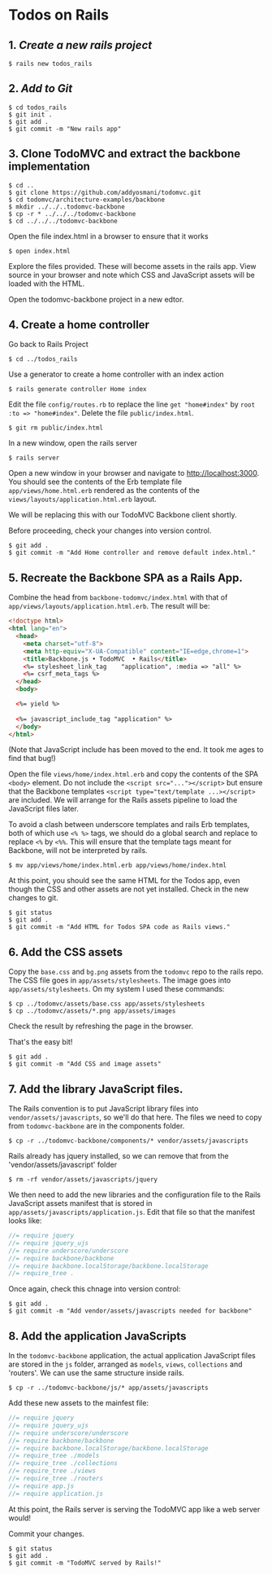 # Todos on Rails

## 1. *Create a new rails project*

    $ rails new todos_rails

## 2. *Add to Git*

    $ cd todos_rails
    $ git init .
    $ git add .
    $ git commit -m "New rails app"


## 3. Clone TodoMVC and extract the backbone implementation

    $ cd ..
    $ git clone https://github.com/addyosmani/todomvc.git
    $ cd todomvc/architecture-examples/backbone
    $ mkdir ../../..todomvc-backbone
    $ cp -r * ../../../todomvc-backbone
    $ cd ../../../todomvc-backbone

Open the file index.html in a browser to ensure that it works

    $ open index.html

Explore the files provided. These will become assets in the rails app. View source in your browser and note which CSS and JavaScript assets will be loaded with the HTML.

Open the todomvc-backbone project in a new edtor.

## 4. Create a home controller

Go back to Rails Project

    $ cd ../todos_rails

Use a generator to create a home controller with an index action

    $ rails generate controller Home index

Edit the file `config/routes.rb` to replace the line `get "home#index"` by `root :to => "home#index"`.
Delete the file `public/index.html`.

    $ git rm public/index.html

In a new window, open the rails server

    $ rails server

Open a new window in your browser and navigate to <http://localhost:3000>. You should see the contents 
of the Erb template file `app/views/home.html.erb` rendered as the contents of the `views/layouts/application.html.erb` layout.

We will be replacing this with our TodoMVC Backbone client shortly.

Before proceeding, check your changes into version control.
 
    $ git add .
    $ git commit -m "Add Home controller and remove default index.html."

## 5. Recreate the Backbone SPA as a Rails App.

Combine the head from `backbone-todomvc/index.html` with that of `app/views/layouts/application.html.erb`. The result will be:

```html
<!doctype html>
<html lang="en">
  <head>
    <meta charset="utf-8">
    <meta http-equiv="X-UA-Compatible" content="IE=edge,chrome=1">
    <title>Backbone.js • TodoMVC  • Rails</title>
    <%= stylesheet_link_tag    "application", :media => "all" %>
    <%= csrf_meta_tags %>
  </head>
  <body>

  <%= yield %>
  
  <%= javascript_include_tag "application" %>
  </body>
</html>
```
(Note that JavaScript include has been moved to the end. It took me ages to find that bug!)

Open the file `views/home/index.html.erb` and copy the contents of the SPA `<body>` element. Do not include the `<script src="..."></script>` but ensure that the Backbone templates `<script type="text/template ...></script>` are included. We will arrange for the Rails assets pipeline to load the JavaScript files later.

To avoid a clash between underscore templates and rails Erb templates, both of which use `<% %>` tags, we should do a global search and replace to replace `<%` by `<%%`. This will ensure that the template
tags meant for Backbone, will not be interpreted by rails.

    $ mv app/views/home/index.html.erb app/views/home/index.html

At this point, you should see the same HTML for the Todos app, even though the CSS and other assets are not yet installed. Check in the new changes to git.

    $ git status
    $ git add .
    $ git commit -m "Add HTML for Todos SPA code as Rails views."

## 6. Add the CSS assets

Copy the `base.css` and `bg.png` assets from the `todomvc` repo to the rails repo. The CSS file goes in `app/assets/stylesheets`. The image goes into `app/assets/stylesheets`. On my system I used these commands:

    $ cp ../todomvc/assets/base.css app/assets/stylesheets
    $ cp ../todomvc/assets/*.png app/assets/images

Check the result by refreshing the page in the browser.

That's the easy bit!

    $ git add .
    $ git commit -m "Add CSS and image assets"

## 7. Add the library JavaScript files.

The Rails convention is to put JavaScript library files into `vendor/assets/javascripts`, so we'll do that here. The files we need to copy from `todomvc-backbone` are in the components folder. 

    $ cp -r ../todomvc-backbone/components/* vendor/assets/javascripts

Rails already has jquery installed, so we can remove that from the 'vendor/assets/javascript' folder

    $ rm -rf vendor/assets/javascripts/jquery

We then need to add the new libraries and the configuration file to the Rails JavaScript assets manifest that is stored in `app/assets/javascripts/application.js`. Edit that file so that the manifest looks like:

```javascript
//= require jquery
//= require jquery_ujs
//= require underscore/underscore
//= require backbone/backbone
//= require backbone.localStorage/backbone.localStorage
//= require_tree .
```



Once again, check this chnage into version control:

    $ git add .
    $ git commit -m "Add vendor/assets/javascripts needed for backbone"

## 8. Add the application JavaScripts

In the `todomvc-backbone` application, the actual application JavaScript files are stored in the `js` folder, arranged as `models`, `views`, `collections` and 'routers'. We can use the same structure inside rails.

    $ cp -r ../todomvc-backbone/js/* app/assets/javascripts

Add these new assets to the mainfest file:

```javascript
//= require jquery
//= require jquery_ujs
//= require underscore/underscore
//= require backbone/backbone
//= require backbone.localStorage/backbone.localStorage
//= require_tree ./models
//= require_tree ./collections
//= require_tree ./views
//= require_tree ./routers
//= require app.js
//= require application.js
```

At this point, the Rails server is serving the TodoMVC app like a web server would!

Commit your changes.

    $ git status
    $ git add .
    $ git commit -m "TodoMVC served by Rails!"

